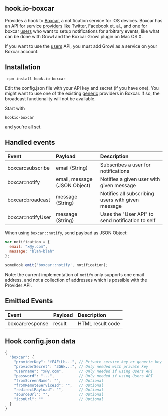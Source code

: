 ## hook.io-boxcar

Provides a hook to [Boxcar](http://boxcar.io), a notification service for iOS devices. Boxcar has an API for service [providers](http://boxcar.io/help/api/providers) like Twitter, Facebook et. al., and one for boxcar [users](http://boxcar.io/help/api/users) who want to setup notifications for arbitrary events, like what can be done with Growl and the Boxcar Growl plugin on Mac OS X.

If you want to use the [users](http://boxcar.io/help/api/users) API, you must add Growl as a service on your Boxcar account.

## Installation

     npm install hook.io-boxcar

Edit the config.json file with your API key and secret (if you have one). You might want to use one of the existing [generic](http://boxcar.io/help/api/generic_providers) providers in Boxcar. If so, the broadcast functionality will not be available.

Start with

    hookio-boxcar

and you're all set.

## Handled events

| Event | Payload | Description
|:--|:--|:--
| boxcar::subscribe | email (String) | Subscribes a user for notifications
| boxcar::notify | email, message (JSON Object) | Notifies a given user with given message
| boxcar::broadcast | message (String) | Notifies all subscribing users with given message
| boxcar::notifyUser | message (String) | Uses the "User API" to send notification to self

When using `boxcar::notify`, send payload as JSON Object:

``` js
var notification = {
  email: "x@y.com",
  message: "blah-blah"
};

someHook.emit('boxcar::notify', notification);
```

Note: the current implementation of `notify` only supports one email address, and not a collection of addresses which is possible with the Provider API.

## Emitted Events

| Event | Payload | Description
|:--|:--|:--
| boxcar::response | result | HTML result code

## Hook config.json data

``` js
{
  "boxcar": {
    "providerKey": "fF4FiLb...", // Private service key or generic key
    "providerSecret": "3G6k...", // Only needed with private key
    "username": "x@y.com",       // Only needed if using Users API
    "password": "...",           // Only needed if using Users API
    "fromScreenName": "",        // Optional
    "fromRemoteServiceId": "",   // Optional
    "redirectPayload": "",       // Optional
    "sourceUrl": "",             // Optional
    "iconUrl": ""                // Optional
  }
}
```